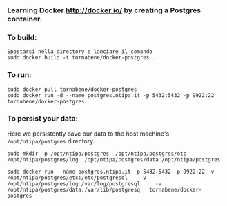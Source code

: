 ### Learning Docker http://docker.io/ by creating a Postgres container.

### To build:

	Spostarsi nella directory e lanciare il comando
    sudo docker build -t tornabene/docker-postgres .
  
### To run:

    sudo docker pull tornabene/docker-postgres
    sudo docker run -d --name postgres.ntipa.it -p 5432:5432 -p 9922:22  tornabene/docker-postgres
    
### To persist your data:

Here we persistently save our data to the host machine's ``/opt/ntipa/postgres`` directory.

    sudo mkdir -p /opt/ntipa/postgres  /opt/ntipa/postgres/etc /opt/ntipa/postgres/log  /opt/ntipa/postgres/data /opt/ntipa/postgres
    
    sudo docker run --name postgres.ntipa.it -p 5432:5432 -p 9922:22 -v /opt/ntipa/postgres/etc:/etc/postgresql    -v /opt/ntipa/postgres/log:/var/log/postgresql     -v /opt/ntipa/postgres/data:/var/lib/postgresq   tornabene/docker-postgres 
    
    
     